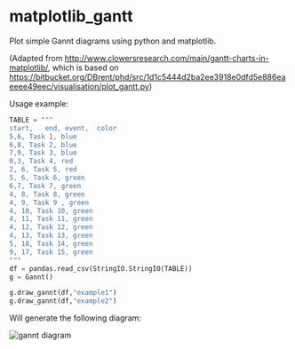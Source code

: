 # matplotlib_gantt

Plot simple Gannt diagrams using python and matplotlib.

(Adapted from http://www.clowersresearch.com/main/gantt-charts-in-matplotlib/, which is based on https://bitbucket.org/DBrent/phd/src/1d1c5444d2ba2ee3918e0dfd5e886eaeeee49eec/visualisation/plot_gantt.py)

Usage example:
```python
TABLE = """
start,   end, event,  color
5,6, Task 1, blue
6,8, Task 2, blue
7,9, Task 3, blue
0,3, Task 4, red
2, 6, Task 5, red
5, 6, Task 6, green
6,7, Task 7, green
4, 8, Task 8, green
4, 9, Task 9 , green
4, 10, Task 10, green
4, 11, Task 11, green
4, 12, Task 12, green
4, 13, Task 13, green
5, 18, Task 14, green
9, 17, Task 15, green
"""
df = pandas.read_csv(StringIO.StringIO(TABLE))
g = Gannt()

g.draw_gannt(df,"example1")
g.draw_gannt(df,"example2")
```
Will generate the following diagram:

![gannt diagram](url)
